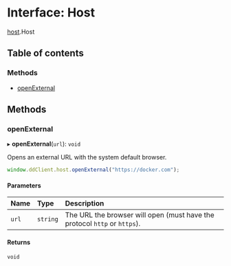 # Interface: Host

[host](../modules/host.md).Host

## Table of contents

### Methods

- [openExternal](host.Host.md#openexternal)

## Methods

### openExternal

▸ **openExternal**(`url`): `void`

Opens an external URL with the system default browser.

```typescript
window.ddClient.host.openExternal("https://docker.com");
```

#### Parameters

| Name | Type | Description |
| :------ | :------ | :------ |
| `url` | `string` | The URL the browser will open (must have the protocol `http` or `https`). |

#### Returns

`void`

